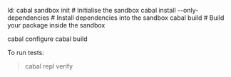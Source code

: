 ld:
cabal sandbox init                   # Initialise the sandbox
cabal install --only-dependencies    # Install dependencies into the sandbox
cabal build                          # Build your package inside the sandbox

cabal configure
cabal build

To run tests:

> cabal repl
> verify
